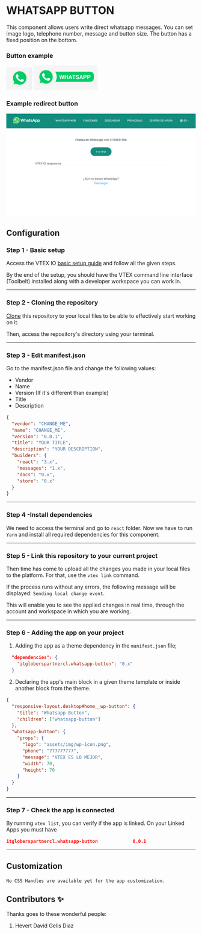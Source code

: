 # WHATSAPP BUTTON

This component allows users write direct whatsapp messages. You can set image logo, telephone number, message and button size. The button has a fixed position on the bottom.

### Button example

![preview](../assets/whatsapp.png)
![preview](../assets/whatsapp-2.png)

### Example redirect button

![preview](../assets/whatsapp%20page.png)

## Configuration

### **Step 1** - Basic setup

Access the VTEX IO [basic setup guide](https://vtex.io/docs/getting-started/build-stores-with-store-framework/1) and follow all the given steps.

By the end of the setup, you should have the VTEX command line interface (Toolbelt) installed along with a developer workspace you can work in.

---

### **Step 2** - Cloning the repository

[Clone](https://help.github.com/en/github/creating-cloning-and-archiving-repositories/cloning-a-repository) this repository to your local files to be able to effectively start working on it.

Then, access the repository's directory using your terminal.

---

### **Step 3** - Edit manifest.json

Go to the manifest.json file and change the following values:

- Vendor
- Name
- Version (If it's different than example)
- Title
- Description

```json
{
  "vendor": "CHANGE_ME",
  "name": "CHANGE_ME",
  "version": "0.0.1",
  "title": "YOUR TITLE",
  "description": "YOUR DESCRIPTION",
  "builders": {
    "react": "3.x",
    "messages": "1.x",
    "docs": "0.x",
    "store": "0.x"
  }
}
```

---

### **Step 4** -Install dependencies

We need to access the terminal and go to `react` folder. Now we have to run `Yarn` and install all required dependencies for this component.

---

### **Step 5** - Link this repository to your current project

Then time has come to upload all the changes you made in your local files to the platform. For that, use the `vtex link` command.

If the process runs without any errors, the following message will be displayed: `Sending local change event`.

This will enable you to see the applied changes in real time, through the account and workspace in which you are working.

---

### **Step 6** - Adding the app on your project

1. Adding the app as a theme dependency in the `manifest.json` file;

```json
  "dependencies": {
    "itgloberspartnercl.whatsapp-button": "0.x"
  }
```

2. Declaring the app's main block in a given theme template or inside another block from the theme.

```json
{
  "responsive-layout.desktop#home__wp-button": {
    "title": "Whatsapp Button",
    "children": ["whatsapp-button"]
  },
  "whatsapp-button": {
    "props": {
      "logo": "assets/img/wp-icon.png",
      "phone": "777777777",
      "message": "VTEX ES LO MEJOR",
      "width": 70,
      "height": 70
    }
  }
}
```

---

### **Step 7** - Check the app is connected

By running `vtex list`, you can verify if the app is linked. On your Linked Apps you must have

```json
itgloberspartnercl.whatsapp-button             0.0.1
```

---

## Customization

`No CSS Handles are available yet for the app customization.`

<!-- DOCS-IGNORE:start -->

## Contributors ✨

Thanks goes to these wonderful people:

1. Hevert David Gelis Diaz
